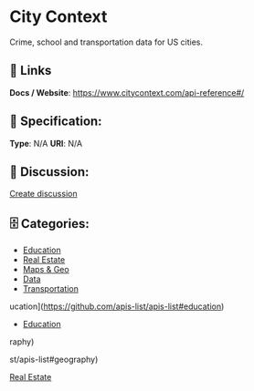 # City Context


Crime, school and transportation data for US cities.

##  🔗 Links
**Docs / Website**: https://www.citycontext.com/api-reference#/

## 🧬 Specification:
**Type**: N/A
**URI**: N/A

## 💬 Discussion:
[Create discussion](https://github.com/apis-list/apis-list/discussions/new)

## 🗄️ Categories:
- [Education](https://github.com/apis-list/apis-list#education)
- [Real Estate](https://github.com/apis-list/apis-list#real-estate)
- [Maps & Geo](https://github.com/apis-list/apis-list#maps--geo)
- [Data](https://github.com/apis-list/apis-list#data)
- [Transportation](https://github.com/apis-list/apis-list#transportation)



ucation](https://github.com/apis-list/apis-list#education)



- [Education](https://github.com/apis-list/apis-list#education)



raphy)







st/apis-list#geography)



 [Real Estate](https://github.com/apis-list/apis-list#real-estate)



